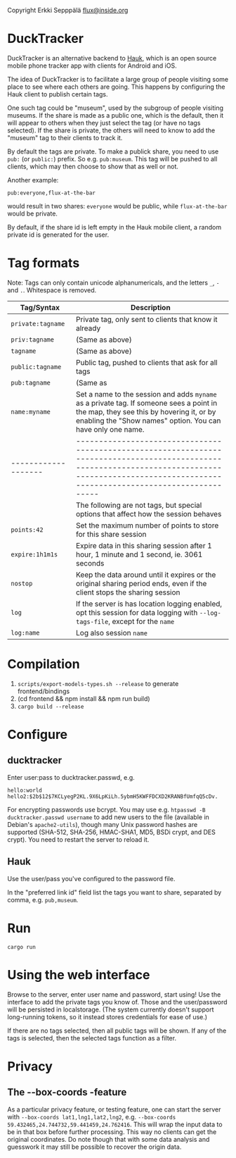 Copyright Erkki Sepppälä <flux@inside.org>

# DuckTracker

DuckTracker is an alternative backend to
[Hauk](https://github.com/bilde2910/Hauk), which is an open source
mobile phone tracker app with clients for Android and iOS.

The idea of DuckTracker is to facilitate a large group of people
visiting some place to see where each others are going. This happens
by configuring the Hauk client to publish certain tags.

One such tag could be "museum", used by the subgroup of people
visiting museums. If the share is made as a public one, which is the
default, then it will appear to others when they just select the tag
(or have no tags selected).  If the share is private, the others will
need to know to add the "museum" tag to their clients to track it.

By default the tags are private. To make a publick share, you need to
use `pub:` (or `public:`) prefix. So e.g. `pub:museum`. This tag will
be pushed to all clients, which may then choose to show that as well
or not.

Another example:

`pub:everyone,flux-at-the-bar`

would result in two shares: `everyone` would be public, while
`flux-at-the-bar` would be private.

By default, if the share id is left empty in the Hauk mobile client, a
random private id is generated for the user.

# Tag formats

Note: Tags can only contain unicode alphanumericals, and the letters `_`, `-` and `.`. Whitespace is removed.

| Tag/Syntax        | Description                                                                                                                                                                                         |
|-------------------|-----------------------------------------------------------------------------------------------------------------------------------------------------------------------------------------------------|
| `private:tagname` | Private tag, only sent to clients that know it already                                                                                                                                              |
| `priv:tagname`    | (Same as above)                                                                                                                                                                                     |
| `tagname`         | (Same as above)                                                                                                                                                                                     |
| `public:tagname`  | Public tag, pushed to clients that ask for all tags                                                                                                                                                 |
| `pub:tagname`     | (Same as                                                                                                                                                                                            |
| `name:myname`     | Set a name to the session and adds `myname` as a private tag. If someone sees a point in the map, they see this by hovering it, or by enabling the "Show names" option. You can have only one name. |
|-------------------|-----------------------------------------------------------------------------------------------------------------------------------------------------------------------------------------------------|
|                   | The following are not tags, but special options that affect how the session behaves                                                                                                                 |
| `points:42`       | Set the maximum number of points to store for this share session                                                                                                                                    |
| `expire:1h1m1s`   | Expire data in this sharing session after 1 hour, 1 minute and 1 second, ie. 3061 seconds                                                                                                           |
| `nostop`          | Keep the data around until it expires or the original sharing period ends, even if the client stops the sharing session                                                                             |
| `log`             | If the server is has location logging enabled, opt this session for data logging with `--log-tags-file`, except for the `name`                                                                      |
| `log:name`        | Log also session `name`                                                                                                                                                                             |

# Compilation

1) `scripts/export-models-types.sh --release` to generate frontend/bindings
2) (cd frontend && npm install && npm run build)
3) `cargo build --release`

# Configure

## ducktracker
Enter user:pass to ducktracker.passwd, e.g.

```
hello:world
hello2:$2b$12$7KCLyegP2KL.9X6LpKiLh.5ybmH5KWFFDCXD2KRANBfUmfqQ5cDv.
```

For encrypting passwords use bcrypt. You may use e.g. `htpasswd -B
ducktracker.passwd username` to add new users to the file (available
in Debian's `apache2-utils`), though many Unix password hashes are
supported (SHA-512, SHA-256, HMAC-SHA1, MD5, BSDi crypt, and DES
crypt). You need to restart the server to reload it.

## Hauk

Use the user/pass you've configured to the password file.

In the "preferred link id" field list the tags you want to share,
separated by comma, e.g. `pub,museum`.

# Run

`cargo run`

# Using the web interface

Browse to the server, enter user name and password, start using! Use
the interface to add the private tags you know of. Those and the
user/password will be persisted in localstorage. (The system currently
doesn't support long-running tokens, so it instead stores credentials
for ease of use.)

If there are no tags selected, then all public tags will be shown. If
any of the tags is selected, then the selected tags function as a
filter.

# Privacy

## The --box-coords -feature

As a particular privacy feature, or testing feature, one can start the
server with `--box-coords lat1,lng1,lat2,lng2`, e.g. `--box-coords
59.432465,24.744732,59.441459,24.762416`. This will wrap the input
data to be in that box before further processing. This way no clients
can get the original coordinates. Do note though that with some data
analysis and guesswork it may still be possible to recover the origin
data.
